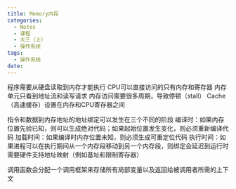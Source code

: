 ```yaml
---
title: Memory内存
categories:
  - Notes
  - 课程
  - 大三（上）
  - 操作系统
tags:
  - 操作系统
date:
---
```




程序需要从硬盘读取到内存才能执行
CPU可以直接访问的只有内存和寄存器
内存单元只看到地址流和读写请求
内存访问需要很多周期，导致停顿（stall）
Cache（高速缓存）设置在内存和CPU寄存器之间

指令和数据到内存地址的地址绑定可以发生在三个不同的阶段
编译时：如果内存位置先验已知，则可以生成绝对代码；如果起始位置发生变化，则必须重新编译代码 
加载时间：如果编译时内存位置未知，则必须生成可重定位代码 
执行时间：如果进程可以在执行期间从一个内存段移动到另一个内存段，则绑定会延迟到运行时 需要硬件支持地址映射（例如基址和限制寄存器）

调用函数会分配一个调用框架来存储所有局部变量以及返回给被调用者所需的上下文